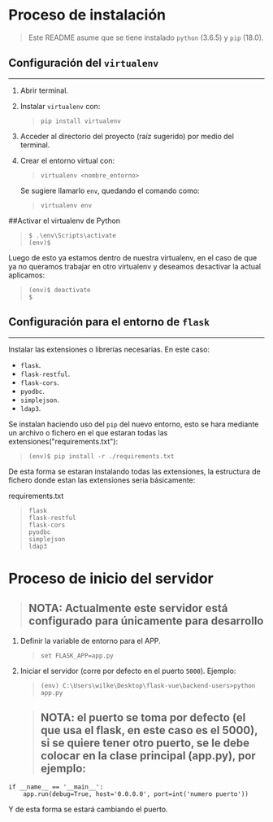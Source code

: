 # Proceso de instalación

> Este README asume que se tiene instalado `python` (3.6.5) y `pip` (18.0).

## Configuración del `virtualenv`

---

1. Abrir terminal.
1. Instalar `virtualenv` con:

    > `pip install virtualenv`

1. Acceder al directorio del proyecto (raíz sugerido) por medio del terminal.
1. Crear el entorno virtual con:

    > `virtualenv <nombre_entorno>`

    Se sugiere llamarlo `env`, quedando el comando como:

    > `virtualenv env`

##Activar el virtualenv de Python

> `$ .\env\Scripts\activate` \
> `(env)$ `

Luego de esto ya estamos dentro de nuestra virtualenv, en el caso de que ya 
no queramos trabajar en otro virtualenv y deseamos desactivar la actual aplicamos:

> `(env)$ deactivate` \
> `$` 

## Configuración para el entorno de `flask`

---

Instalar las extensiones o librerías necesarias. En este caso:

- `flask`.
- `flask-restful`.
- `flask-cors`.
- `pyodbc`.
- `simplejson`.
- `ldap3`.

Se instalan haciendo uso del `pip` del nuevo entorno, esto se hara mediante un 
archivo o fichero en el que estaran todas las extensiones("requirements.txt"):

> `(env)$ pip install -r ./requirements.txt` 

De esta forma se estaran instalando todas las extensiones, la estructura de fichero
donde estan las extensiones seria básicamente:

requirements.txt

> `flask` \
> `flask-restful` \
> `flask-cors` \
> `pyodbc` \
> `simplejson` \
> `ldap3`

# Proceso de inicio del servidor 

> ## **NOTA**: Actualmente este servidor está configurado para únicamente para desarrollo

1. Definir la variable de entorno para el APP.

    > `set FLASK_APP=app.py`

1. Iniciar el servidor (corre por defecto en el puerto `5000`). Ejemplo: 

    > `(env) C:\Users\wilke\Desktop\flask-vue\backend-users>python app.py`

  	> ## **NOTA**: el puerto se toma por defecto (el que usa el flask, en este caso es el 5000), si se quiere tener otro puerto, se le debe colocar en la clase principal (app.py), por ejemplo:

>
    if __name__ == '__main__': 
        app.run(debug=True, host='0.0.0.0', port=int('numero puerto'))
>
Y de esta forma se estará cambiando el puerto.